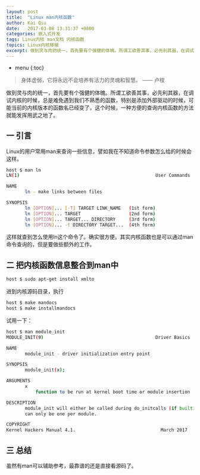 ```yaml
---
layout: post
title:  "Linux man内核函数"
author: Kai Qiu
date:   2017-03-08 13:31:37 +0800
categories: 嵌入式开发
tags: Linux内核 man文档 内核函数
topics: Linux内核移植
excerpt: 做到灵与肉的统一，首先要有个强健的体魄。所谓工欲善其事，必先利其器，在调试内核的时候，总是难免遇到我们不熟悉的函数，特别是添加外部驱动的时候，可能当前的内核版本的函数名已经变了，这个时候，一种方便的查询内核函数的方法就能发挥用武之地了。
---
```


* menu
{:toc}

> 身体虚弱，它将永远不会培养有活力的灵魂和智慧。 —— 卢梭

做到灵与肉的统一，首先要有个强健的体魄。所谓工欲善其事，必先利其器，在调试内核的时候，总是难免遇到我们不熟悉的函数，特别是添加外部驱动的时候，可能当前的内核版本的函数名已经变了，这个时候，一种方便的查询内核函数的方法就能发挥用武之地了。

## 一 引言

Linux的用户常用man来查询一些信息，譬如我在不知道命令参数怎么给的时候会这样。

```sh
host $ man ln
LN(1)                                                   User Commands                                                   LN(1)

NAME
       ln - make links between files

SYNOPSIS
       ln [OPTION]... [-T] TARGET LINK_NAME   (1st form)
       ln [OPTION]... TARGET                  (2nd form)
       ln [OPTION]... TARGET... DIRECTORY     (3rd form)
       ln [OPTION]... -t DIRECTORY TARGET...  (4th form)
```

这样就查到怎么使用ln这个命令了。确实很方便。其实内核函数也是可以通过man命令查询的，但是要做些额外的工作。

## 二 把内核函数信息整合到man中

```sh
host $ sudo apt-get install xmlto
```

进到内核源码目录，执行

```sh
host $ make mandocs
host $ make installmandocs
```

试用一下：

```sh
host $ man module_init
MODULE_INIT(9)                                          Driver Basics                                          MODULE_INIT(9)

NAME
       module_init - driver initialization entry point

SYNOPSIS
       module_init(x);

ARGUMENTS
       x
           function to be run at kernel boot time or module insertion

DESCRIPTION
       module_init will either be called during do_initcalls (if builtin) or at module insertion time (if a module). There
       can only be one per module.

COPYRIGHT
Kernel Hackers Manual 4.1.                                March 2017                                           MODULE_INIT(9)
```

## 三 总结

虽然有man可以辅助参考，最靠谱的还是直接看源码了。
